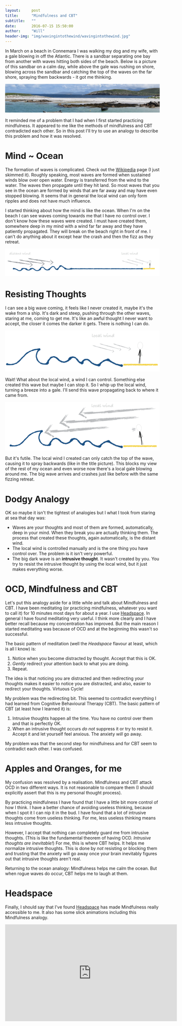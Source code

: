 ```yaml
---
layout:     post
title:      "Mindfulness and CBT"
subtitle:   ""
date:       2016-07-15 15:50:00
author:     "Will"
header-img: "img/wavingintothewind/wavingintothewind.jpg"
---
```

In March on a beach in Connemara I was walking my dog and my wife, with a gale blowing in off the Atlantic. There is a sandbar separating one bay from another with waves hitting both sides of the beach. Below is a picture of this sandbar on a calm day, while above the gale was rushing on shore, blowing across the sandbar and catching the top of the waves on the far shore, spraying them backwards - it got me thinking.

<div align="center" >
	<img src="/img/wavingintothewind/sandbar.jpg" alt="The sandbar!"  />
</div>


It reminded me of a problem that I had when I first started practicing mindfulness. It appeared to me like the methods of mindfulness and CBT contradicted each other. So in this post I'll try to use an analogy to describe this problem and how it was resolved.


# Mind ~ Ocean
The formation of waves is complicated. Check out the [Wikipedia](https://en.wikipedia.org/wiki/Wind_wave) page (I just skimmed it). Roughly speaking, most waves are formed when sustained winds blow over open water. Energy is transferred from the wind to the water. The waves then propagate until they hit land. So most waves that you see in the ocean are formed by winds that are far away and may have even stopped blowing. It seems that in general the local wind can only form ripples and does not have much influence.

I started thinking about how the mind is like the ocean. When I'm on the beach I can see waves coming towards me that I have no control over. I don't know how these waves were created. I must have created them, somewhere deep in my mind with a wind far far away and they have patiently propagated. They will break on the beach right in front of me. I can't do anything about it except hear the crash and then the fizz as they retreat.

<div align="center" >
	<img src="/img/wavingintothewind/distant_local_wind.png" alt="distant local"  />
</div>

# Resisting Thoughts
I can see a big wave coming, it feels like I never created it, maybe it's the wake from a ship. It's dark and steep, pushing through the other waves, staring at me, coming to get me. It's like an awful thought I never want to accept, the closer it comes the darker it gets. There is nothing I can do.

<div align="center" >
	<img src="/img/wavingintothewind/rogue_wave.png" alt="rogue wave"  />
</div>

Wait! What about the local wind, a wind I can control. Something else created this wave but maybe I can stop it. So I whip up the local wind, turning a breeze into a gale. I'll send this wave propagating back to where it came from.

<div align="center" >
	<img src="/img/wavingintothewind/gale.png" alt="gale"  />
</div>

But it's futile. The local wind I created can only catch the top of the wave, causing it to spray backwards (like in the title picture). This blocks my view of the rest of my ocean and even worse now there's a local gale blowing around me. The big wave arrives and crashes just like before with the same fizzing retreat.


# Dodgy Analogy
OK so maybe it isn't the tightest of analogies but I what I took from staring at sea that day was:

* Waves are your thoughts and most of them are formed, automatically, deep in your mind. When they break you are actually thinking them. The process that created these thoughts, again automatically, is the distant wind.
* The local wind is controlled manually and is the one thing you have control over. The problem is it isn't very powerful.
* The big dark wave is an **intrusive thought**. It wasn't created by you. You try to resist the intrusive thought by using the local wind, but it just makes everything worse.


# OCD, Mindfulness and CBT
Let's put this analogy aside for a little while and talk about Mindfulness and CBT. I have been meditating (or practicing mindfulness, whatever you want to call it) for 10 minutes most days for about a year. I use [Headspace](www.headspace.com). In general I have found meditating very useful. I think more clearly and I have better recall because my concentration has   improved. But the main reason I started meditating was because of OCD and at the beginning this wasn't so successful.

The basic pattern of meditation (well the _Headspace_ flavour at least, which is all I know) is:

1. Notice when you become distracted by thought. Accept that this is OK.
2. _Gently_ redirect your attention back to what you are doing.
3. Repeat.

The idea is that noticing you are distracted and then redirecting your thoughts makes it easier to notice you are distracted, and also, easier to redirect your thoughts. Virtuous Cycle! 

My problem was the redirecting bit. This seemed to contradict everything I had learned from Cognitive Behavioural Therapy (CBT). The basic pattern of CBT (at least how I learned it) is:

1. Intrusive thoughts happen all the time. You have no control over them and that is perfectly OK.
2. When an intrusive thought occurs _do not_ suppress it or try to resist it. Accept it and let yourself feel anxious. The anxiety _will_ go away.

My problem was that the second step for mindfulness and for CBT seem to contradict each other. I was confused.


# Apples and Oranges, for me

My confusion was resolved by a realisation. Mindfulness and CBT attack OCD in two different ways. It is not reasonable to compare them (I should explicitly assert that this is my personal thought process).

By practicing mindfulness I have found that I have a little bit more control of how I think. I have a better chance of avoiding useless thinking, because when I spot it I can nip it in the bud. I have found that a lot of intrusive thoughts come from useless thinking. For me, less useless thinking means less intrusive thoughts.

However, I accept that nothing can completely guard me from intrusive thoughts. (This is like the fundamental theorem of having OCD. *Intrusive thoughts are inevitable!*) For me, this is where CBT helps. It helps me normalize intrusive thoughts. This is done by *not* resisting or blocking them and trusting that the anxiety will go away once your brain inevitably figures out that intrusive thoughts aren't real.

Returning to the ocean analogy: Mindfulness helps me calm the ocean. But when rogue waves do occur, CBT helps me to laugh at them.


# Headspace

Finally, I should say that I've found [Headspace](www.headspace.com) has made Mindfulness really accessible to me. It also has some slick animations including this Mindfulness analogy.

<iframe width="560" height="315" src="https://www.youtube.com/embed/7xAeJKgupPI" frameborder="0" allowfullscreen></iframe>
